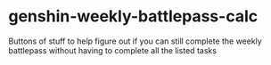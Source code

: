 # genshin-weekly-battlepass-calc
Buttons of stuff to help figure out if you can still complete the weekly battlepass without having to complete all the listed tasks
